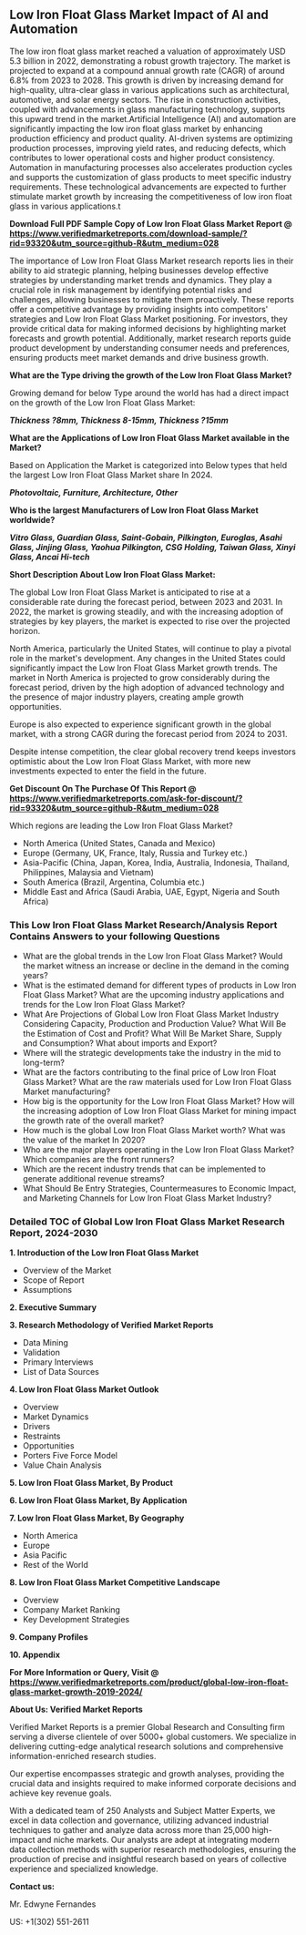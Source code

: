 <h2>Low Iron Float Glass Market Impact of AI and Automation</h2>The low iron float glass market reached a valuation of approximately USD 5.3 billion in 2022, demonstrating a robust growth trajectory. The market is projected to expand at a compound annual growth rate (CAGR) of around 6.8% from 2023 to 2028. This growth is driven by increasing demand for high-quality, ultra-clear glass in various applications such as architectural, automotive, and solar energy sectors. The rise in construction activities, coupled with advancements in glass manufacturing technology, supports this upward trend in the market.Artificial Intelligence (AI) and automation are significantly impacting the low iron float glass market by enhancing production efficiency and product quality. AI-driven systems are optimizing production processes, improving yield rates, and reducing defects, which contributes to lower operational costs and higher product consistency. Automation in manufacturing processes also accelerates production cycles and supports the customization of glass products to meet specific industry requirements. These technological advancements are expected to further stimulate market growth by increasing the competitiveness of low iron float glass in various applications.t</p><p id="" class=""><strong>Download Full PDF Sample Copy of Low Iron Float Glass Market Report @ <a href="https://www.verifiedmarketreports.com/download-sample/?rid=93320&utm_source=github-R&utm_medium=028" target="_blank">https://www.verifiedmarketreports.com/download-sample/?rid=93320&utm_source=github-R&utm_medium=028</a></strong></p><p>The importance of&nbsp;Low Iron Float Glass Market research reports lies in their ability to aid strategic planning, helping businesses develop effective strategies by understanding market trends and dynamics. They play a crucial role in risk management by identifying potential risks and challenges, allowing businesses to mitigate them proactively. These reports offer a competitive advantage by providing insights into competitors' strategies and Low Iron Float Glass Market positioning. For investors, they provide critical data for making informed decisions by highlighting market forecasts and growth potential. Additionally, market research reports guide product development by understanding consumer needs and preferences, ensuring products meet market demands and drive business growth.</p><p><strong>What are the&nbsp;Type driving the growth of the Low Iron Float Glass Market?</strong></p><p id="" class="">Growing demand for below Type around the world has had a direct impact on the growth of the Low Iron Float Glass Market:</p><em><strong>Thickness ?8mm, Thickness 8-15mm, Thickness ?15mm</strong></em></p><strong>What are the&nbsp;Applications&nbsp;of Low Iron Float Glass Market available in the Market?</strong></p><p id="" class="">Based on Application the Market is categorized into Below types that held the largest Low Iron Float Glass Market share In 2024.</p><em><strong>Photovoltaic, Furniture, Architecture, Other</strong></em></p><strong>Who is the largest Manufacturers of Low Iron Float Glass Market worldwide?</strong></p><p><em><strong>Vitro Glass, Guardian Glass, Saint-Gobain, Pilkington, Euroglas, Asahi Glass, Jinjing Glass, Yaohua Pilkington, CSG Holding, Taiwan Glass, Xinyi Glass, Ancai Hi-tech</strong></em></p><p id="" class=""><strong>Short Description About Low Iron Float Glass Market:</strong></p><p>The global Low Iron Float Glass Market is anticipated to rise at a considerable rate during the forecast period, between 2023 and 2031. In 2022, the market is growing steadily, and with the increasing adoption of strategies by key players, the market is expected to rise over the projected horizon.</p><p>North America, particularly the United States, will continue to play a pivotal role in the market's development. Any changes in the United States could significantly impact the Low Iron Float Glass Market growth trends. The market in North America is projected to grow considerably during the forecast period, driven by the high adoption of advanced technology and the presence of major industry players, creating ample growth opportunities.</p><p>Europe is also expected to experience significant growth in the global market, with a strong CAGR during the forecast period from 2024 to 2031.</p><p>Despite intense competition, the clear global recovery trend keeps investors optimistic about the Low Iron Float Glass Market, with more new investments expected to enter the field in the future.</p><p id="" class=""><strong>Get Discount On The Purchase Of This Report @ <a href="https://www.verifiedmarketreports.com/ask-for-discount/?rid=93320&utm_source=github-R&utm_medium=028" target="_blank">https://www.verifiedmarketreports.com/ask-for-discount/?rid=93320&utm_source=github-R&utm_medium=028</a></strong></p>Which regions are leading the Low Iron Float Glass Market?</p><ul><li>North America (United States, Canada and Mexico)</li><li>Europe (Germany, UK, France, Italy, Russia and Turkey etc.)</li><li>Asia-Pacific (China, Japan, Korea, India, Australia, Indonesia, Thailand, Philippines, Malaysia and Vietnam)</li><li>South America (Brazil, Argentina, Columbia etc.)</li><li>Middle East and Africa (Saudi Arabia, UAE, Egypt, Nigeria and South Africa)</li></ul><h3 id="" class="">This Low Iron Float Glass Market Research/Analysis Report Contains Answers to your following Questions</h3><ul><li>What are the global trends in the Low Iron Float Glass Market? Would the market witness an increase or decline in the demand in the coming years?</li><li>What is the estimated demand for different types of products in Low Iron Float Glass Market? What are the upcoming industry applications and trends for the Low Iron Float Glass Market?</li><li>What Are Projections of Global Low Iron Float Glass Market Industry Considering Capacity, Production and Production Value? What Will Be the Estimation of Cost and Profit? What Will Be Market Share, Supply and Consumption? What about imports and Export?</li><li>Where will the strategic developments take the industry in the mid to long-term?</li><li>What are the factors contributing to the final price of Low Iron Float Glass Market? What are the raw materials used for Low Iron Float Glass Market manufacturing?</li><li>How big is the opportunity for the Low Iron Float Glass Market? How will the increasing adoption of Low Iron Float Glass Market for mining impact the growth rate of the overall market?</li><li>How much is the global Low Iron Float Glass Market worth? What was the value of the market In 2020?</li><li>Who are the major players operating in the Low Iron Float Glass Market? Which companies are the front runners?</li><li>Which are the recent industry trends that can be implemented to generate additional revenue streams?</li><li>What Should Be Entry Strategies, Countermeasures to Economic Impact, and Marketing Channels for Low Iron Float Glass Market Industry?</li></ul><h3 id="" class="">Detailed TOC of Global Low Iron Float Glass Market Research Report, 2024-2030</h3><p id="" class=""><strong>1. Introduction of the Low Iron Float Glass Market</strong></p><ul><li>Overview of the Market</li><li>Scope of Report</li><li>Assumptions</li></ul><p id="" class=""><strong>2. Executive Summary</strong></p><p id="" class=""><strong>3. Research Methodology of Verified Market Reports</strong></p><ul><li>Data Mining</li><li>Validation</li><li>Primary Interviews</li><li>List of Data Sources</li></ul><p id="" class=""><strong>4. Low Iron Float Glass Market Outlook</strong></p><ul><li>Overview</li><li>Market Dynamics</li><li>Drivers</li><li>Restraints</li><li>Opportunities</li><li>Porters Five Force Model</li><li>Value Chain Analysis</li></ul><p id="" class=""><strong>5. Low Iron Float Glass Market, By Product</strong></p><p id="" class=""><strong>6. Low Iron Float Glass Market, By Application</strong></p><p id="" class=""><strong>7. Low Iron Float Glass Market, By Geography</strong></p><ul><li>North America</li><li>Europe</li><li>Asia Pacific</li><li>Rest of the World</li></ul><p id="" class=""><strong>8. Low Iron Float Glass Market Competitive Landscape</strong></p><ul><li>Overview</li><li>Company Market Ranking</li><li>Key Development Strategies</li></ul><p id="" class=""><strong>9. Company Profiles</strong></p><p id="" class=""><strong>10. Appendix</strong></p><p id="" class=""><strong>For More Information or Query, Visit @ <a href="https://www.verifiedmarketreports.com/product/global-low-iron-float-glass-market-growth-2019-2024/" target="_blank">https://www.verifiedmarketreports.com/product/global-low-iron-float-glass-market-growth-2019-2024/</a></strong></p><p id="" class=""><strong>About Us: Verified Market Reports</strong></p><p id="" class="">Verified Market Reports is a premier Global Research and Consulting firm serving a diverse clientele of over 5000+ global customers. We specialize in delivering cutting-edge analytical research solutions and comprehensive information-enriched research studies.</p><p id="" class="">Our expertise encompasses strategic and growth analyses, providing the crucial data and insights required to make informed corporate decisions and achieve key revenue goals.</p><p id="" class="">With a dedicated team of 250 Analysts and Subject Matter Experts, we excel in data collection and governance, utilizing advanced industrial techniques to gather and analyze data across more than 25,000 high-impact and niche markets. Our analysts are adept at integrating modern data collection methods with superior research methodologies, ensuring the production of precise and insightful research based on years of collective experience and specialized knowledge.</p><p id="" class=""><strong>Contact us:</strong></p><p id="" class="">Mr. Edwyne Fernandes</p><p id="" class="">US: +1(302) 551-2611</p>